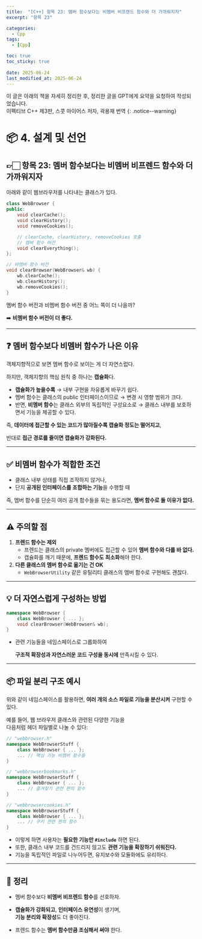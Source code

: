 ```yaml
---
title:  "[C++] 항목 23: 멤버 함수보다는 비멤버 비프렌드 함수와 더 가까워지자"
excerpt: "항목 23"

categories:
  - Cpp
tags:
  - [Cpp]

toc: true
toc_sticky: true
 
date: 2025-06-24
last_modified_at: 2025-06-24
---
```

이 글은 아래의 책을 자세히 정리한 후, 정리한 글을 GPT에게 요약을 요청하여 작성되었습니다.  
이펙티브 C++ 제3판, 스콧 마이어스 저자, 곽용재 번역
{: .notice--warning}

# 📦 4. 설계 및 선언

## 👉🏻 항목 23: 멤버 함수보다는 비멤버 비프렌드 함수와 더 가까워지자

아래와 같이 웹브라우저를 나타내는 클래스가 있다.

```cpp
class WebBrowser {
public:
	void clearCache();
	void clearHistory();
	void removeCookies();

	// clearCache, clearHistory, removeCookies 호출
	// 멤버 함수 버전
	void clearEverything();
};

// 비멤버 함수 버전
void clearBrowser(WebBrowser& wb) {
	wb.clearCache();
	wb.clearHistory();
	wb.removeCookies();
}
```

멤버 함수 버전과 비멤버 함수 버전 중 어느 쪽이 더 나을까?  

➡️ **비멤버 함수 버전이 더 좋다.**

---

## ❓ 멤버 함수보다 비멤버 함수가 나은 이유

객체지향적으로 보면 멤버 함수로 보이는 게 더 자연스럽다.  

하지만, 객체지향의 핵심 원칙 중 하나는 **캡슐화**다.

- **캡슐화가 높을수록** → 내부 구현을 자유롭게 바꾸기 쉽다.
- 멤버 함수는 클래스의 public 인터페이스이므로 → 변경 시 영향 범위가 크다.
- 반면, **비멤버 함수**는 클래스 외부의 독립적인 구성요소로 → 클래스 내부를 보호하면서 기능을 제공할 수 있다.

즉, **데이터에 접근할 수 있는 코드가 많아질수록 캡슐화 정도는 떨어지고**,  

반대로 **접근 경로를 줄이면 캡슐화가 강화된다.**

---

## ✅ 비멤버 함수가 적합한 조건

- 클래스 내부 상태를 직접 조작하지 않거나,
- 단지 **공개된 인터페이스를 조합하는 기능**을 수행할 때

즉, 멤버 함수를 단순히 여러 공개 함수들을 묶는 용도라면, **멤버 함수로 둘 이유가 없다.**

---

## ⚠️ 주의할 점

1. **프렌드 함수는 제외**
    - 프렌드는 클래스의 private 멤버에도 접근할 수 있어 **멤버 함수와 다를 바 없다.**
    - 캡슐화를 깨기 때문에, **프렌드 함수도 최소화**해야 한다.
2. **다른 클래스의 멤버 함수로 옮기는 건 OK**
    - `WebBrowserUtility` 같은 유틸리티 클래스의 멤버 함수로 구현해도 괜찮다.

---

## 💡 더 자연스럽게 구성하는 방법

```cpp
namespace WebBrowser {
	class WebBrowser { ... };
	void clearBrowser(WebBrowser& wb);
}
```

- 관련 기능들을 네임스페이스로 그룹화하여
    
    **구조적 확장성과 자연스러운 코드 구성을 동시에** 만족시킬 수 있다.
    

---

## 📦 파일 분리 구조 예시

위와 같이 네임스페이스를 활용하면, **여러 개의 소스 파일로 기능을 분산시켜** 구현할 수 있다.

예를 들어, 웹 브라우저 클래스와 관련된 다양한 기능을  
다음처럼 헤더 파일별로 나눌 수 있다:

```cpp
// "webbrowser.h"
namespace WebBrowserStuff {
	class WebBrowser { ... };
	... // 핵심 기능 비멤버 함수들
}

// "webbrowserbookmarks.h"
namespace WebBrowserStuff {
	class WebBrowser { ... };
	... // 즐겨찾기 관련 편의 함수
}

// "webbrowsercookies.h"
namespace WebBrowserStuff {
	class WebBrowser { ... };
	... // 쿠키 관련 편의 함수
}
```

- 이렇게 하면 사용자는 **필요한 기능만 `#include`** 하면 된다.
- 또한, 클래스 내부 코드를 건드리지 않고도 **관련 기능을 확장하기 쉬워진다.**
- 기능을 독립적인 파일로 나누어두면, 유지보수와 모듈화에도 유리하다.

---

## 🧐 정리

- 멤버 함수보다 **비멤버 비프렌드 함수**를 선호하자.
- **캡슐화가 강화되고**, **인터페이스 유연성**이 생기며,  
	**기능 분리와 확장성**도 더 좋아진다.
    
- 프렌드 함수는 **멤버 함수만큼 조심해서 써야** 한다.